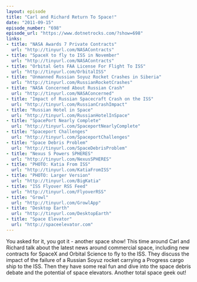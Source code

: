 ```yaml
---
layout: episode
title: "Carl and Richard Return To Space!"
date: "2011-09-15"
episode_number: "698"
episode_url: "https://www.dotnetrocks.com/?show=698"
links:
- title: "NASA Awards 7 Private Contracts"
  url: "http://tinyurl.com/NASAContracts"
- title: "SpaceX to fly to ISS in November"
  url: "http://tinyurl.com/NASAContracts"
- title: "Orbital Gets FAA License For Flight To ISS"
  url: "http://tinyurl.com/OrbitalISS"
- title: "Unmanned Russian Soyuz Rocket Crashes in Siberia"
  url: "http://tinyurl.com/RussianRocketCrashes"
- title: "NASA Concerned About Russian Crash"
  url: "http://tinyurl.com/NASAConcerned"
- title: "Impact of Russian Spacecraft Crash on the ISS"
  url: "http://tinyurl.com/RussianCrashImpact"
- title: "Russian Hotel in Space"
  url: "http://tinyurl.com/RussianHotelInSpace"
- title: "SpacePort Nearly Complete"
  url: "http://tinyurl.com/SpaceportNearlyComplete"
- title: "Spaceport Challenges"
  url: "http://tinyurl.com/SpaceportChallenges"
- title: "Space Debris Problem"
  url: "http://tinyurl.com/SpaceDebrisProblem"
- title: "Nexus S Powers SPHERES"
  url: "http://tinyurl.com/NexusSPHERES"
- title: "PHOTO: Katia From ISS"
  url: "http://tinyurl.com/KatiaFromISS"
- title: "PHOTO: Larger Version"
  url: "http://tinyurl.com/BigKatia"
- title: "ISS Flyover RSS Feed"
  url: "http://tinyurl.com/FlyoverRSS"
- title: "Growl"
  url: "http://tinyurl.com/GrowlApp"
- title: "Desktop Earth"
  url: "http://tinyurl.com/DesktopEarth"
- title: "Space Elevator"
  url: "http://spaceelevator.com"
---
```


You asked for it, you got it - another space show! This time around Carl and Richard talk about the latest news around commercial space, including new contracts for SpaceX and Orbital Science to fly to the ISS. They discuss the impact of the failure of a Russian Soyuz rocket carrying a Progress cargo ship to the ISS. Then they have some real fun and dive into the space debris debate and the potential of space elevators. Another total space geek out!

